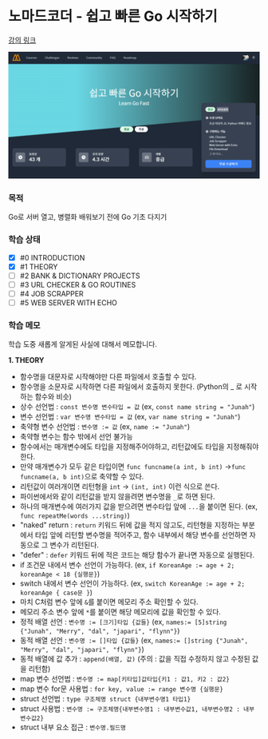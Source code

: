 # 노마드코더 - 쉽고 빠른 Go 시작하기

[강의 링크](https://nomadcoders.co/go-for-beginners)

![1671546491620](image/readme/1671546491620.png)

### 목적

Go로 서버 열고, 병렬화 배워보기 전에 Go 기초 다지기

### 학습 상태

- [X] #0 INTRODUCTION
- [X] #1 THEORY
- [ ] #2 BANK & DICTIONARY PROJECTS
- [ ] #3 URL CHECKER & GO ROUTINES
- [ ] #4 JOB SCRAPPER
- [ ] #5 WEB SERVER WITH ECHO

### 학습 메모

학습 도중 새롭게 알게된 사실에 대해서 메모합니다.

**1. THEORY**

- 함수명을 대문자로 시작해야만 다른 파일에서 호출할 수 있다.
- 함수명을 소문자로 시작하면 다른 파일에서 호출하지 못한다. (Python의 \_ 로 시작하는 함수와 비슷)
- 상수 선언법 : `const 변수명 변수타입 = 값` (ex, `const name string = "Junah"`)
- 변수 선언법 : `var 변수명 변수타입 = 값` (ex, `var name string = "Junah"`)
- 축약형 변수 선언법 : `변수명 := 값` (ex, `name := "Junah"`)
- 축약형 변수는 함수 밖에서 선언 불가능
- 함수에서는 매개변수에도 타입을 지정해주어야하고, 리턴값에도 타입을 지정해줘야한다.
- 만약 매개변수가 모두 같은 타입이면 `func funcname(a int, b int)` ->`func funcname(a, b int)`으로 축약할 수 있다.
- 리턴값이 여러개이면 리턴형을 `int` -> `(int, int)` 이런 식으로 쓴다.
- 파이썬에서와 같이 리턴값을 받지 않을려면 변수명을 `_`로 하면 된다.
- 하나의 매개변수에 여러가지 값을 받으려면 변수타입 앞에 `...`을 붙이면 된다. (ex, `func repeatMe(words ...string)`)
- "naked" return : `return` 키워드 뒤에 값을 적지 않고도, 리턴형을 지정하는 부분에서 타입 앞에 리턴할 변수명을 적어주고, 함수 내부에서 해당 변수를 선언하면 자동으로 그 변수가 리턴된다.
- "defer" : `defer` 키워드 뒤에 적은 코드는 해당 함수가 끝나면 자동으로 실행된다.
- if 조건문 내에서 변수 선언이 가능하다. (ex, `if KoreanAge := age + 2; koreanAge < 18 {실행문}`)
- switch 내에서 변수 선언이 가능하다. (ex, `switch KoreanAge := age + 2; koreanAge { case문 }`)
- 마치 C처럼 변수 앞에 `&`를 붙이면 메모리 주소 확인할 수 있다.
- 메모리 주소 변수 앞에 `*`를 붙이면 해당 메모리에 값을 확인할 수 있다.
- 정적 배열 선언 : `변수명 := [크기]타입 {값들}` (ex, `names:= [5]string {"Junah", "Merry", "dal", "japari", "flynn"}`)
- 동적 배열 선언 : `변수명 := []타입 {값들}` (ex, `names:= []string {"Junah", "Merry", "dal", "japari", "flynn"}`)
- 동적 배열에 값 추가 : `append(배열, 값)` (주의 : 값을 직접 수정하지 않고 수정된 값을 리턴함)
- map 변수 선언법 : `변수명 := map[키타입]값타입{키1 : 값1, 키2 : 값2}`
- map 변수 for문 사용법 : `for key, value := range 변수명 {실행문}`
- struct 선언법 : `type 구조체명 struct {내부변수명1 타입1}`
- struct 사용법 : `변수명 := 구조체명{내부변수명1 : 내부변수값1, 내부변수명2 : 내부변수값2}`
- struct 내부 요소 접근 : `변수명.필드명`
